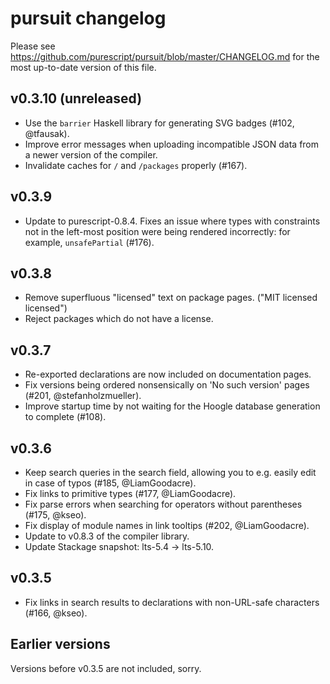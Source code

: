 # pursuit changelog

Please see https://github.com/purescript/pursuit/blob/master/CHANGELOG.md for
the most up-to-date version of this file.

## v0.3.10 (unreleased)

* Use the `barrier` Haskell library for generating SVG badges (#102,
  @tfausak).
* Improve error messages when uploading incompatible JSON data from a newer
  version of the compiler.
* Invalidate caches for `/` and `/packages` properly (#167).

## v0.3.9

* Update to purescript-0.8.4. Fixes an issue where types with constraints
  not in the left-most position were being rendered incorrectly: for
  example, `unsafePartial` (#176).

## v0.3.8

* Remove superfluous "licensed" text on package pages. ("MIT licensed
  licensed")
* Reject packages which do not have a license.

## v0.3.7

* Re-exported declarations are now included on documentation pages.
* Fix versions being ordered nonsensically on 'No such version' pages (#201,
  @stefanholzmueller).
* Improve startup time by not waiting for the Hoogle database generation to
  complete (#108).

## v0.3.6

* Keep search queries in the search field, allowing you to e.g. easily edit in
  case of typos (#185, @LiamGoodacre).
* Fix links to primitive types (#177, @LiamGoodacre).
* Fix parse errors when searching for operators without parentheses (#175,
  @kseo).
* Fix display of module names in link tooltips (#202, @LiamGoodacre).
* Update to v0.8.3 of the compiler library.
* Update Stackage snapshot: lts-5.4 → lts-5.10.

## v0.3.5

* Fix links in search results to declarations with non-URL-safe characters
  (#166, @kseo).

## Earlier versions

Versions before v0.3.5 are not included, sorry.
